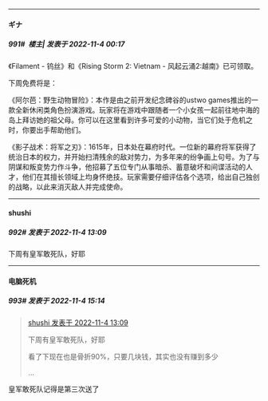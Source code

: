 

*****

####  ギナ  
##### 991#         楼主| 发表于 2022-11-4 00:17

《Filament - 钨丝》和《Rising Storm 2: Vietnam - 风起云涌2:越南》已可领取。

下周免费将是：

《阿尔芭：野生动物冒险》：本作是由之前开发纪念碑谷的ustwo games推出的一款全新休闲类角色扮演游戏。玩家将在游戏中跟随者一个小女孩一起前往地中海的岛上拜访她的祖父母。你可以在这里看到许多可爱的小动物，当它们处于危机之时，你要出手帮助他们。

《影子战术：将军之刃》：1615年，日本处在幕府时代。一位新的幕府将军获得了统治日本的权力，并开始扫清残余的敌对势力，为多年来的纷争画上句号。为了与阴谋和叛变势力作斗争，他招募了五位专门从事暗杀、蓄意破坏和间谍活动的人才，他们在其擅长领域上均身怀绝技。玩家需要仔细评估各个选项，给出自己独创的战略，以此来消灭敌人并完成使命。



*****

####  shushi  
##### 992#       发表于 2022-11-4 13:09

下周有皇军敢死队，好耶



*****

####  电脑死机  
##### 993#       发表于 2022-11-4 15:14

<blockquote><a href="httphttps://bbs.saraba1st.com/2b/forum.php?mod=redirect&amp;goto=findpost&amp;pid=58270149&amp;ptid=1849302" target="_blank">shushi 发表于 2022-11-4 13:09</a>

下周有皇军敢死队，好耶

看了下现在也是骨折90%，只要几块钱，其实也没有赚到多少

 ...</blockquote>
皇军敢死队记得是第三次送了

